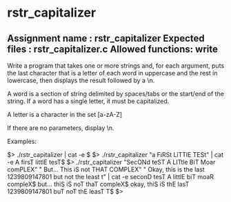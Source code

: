 # rstr_capitalizer
Assignment name  : rstr_capitalizer
Expected files   : rstr_capitalizer.c
Allowed functions: write
--------------------------------------------------------------------------------

Write a program that takes one or more strings and, for each argument, puts
the last character that is a letter of each word in uppercase and the rest
in lowercase, then displays the result followed by a \n.

A word is a section of string delimited by spaces/tabs or the start/end of the
string. If a word has a single letter, it must be capitalized.

A letter is a character in the set [a-zA-Z]

If there are no parameters, display \n.

Examples:

$> ./rstr_capitalizer | cat -e
$
$> ./rstr_capitalizer "a FiRSt LiTTlE TESt" | cat -e
A firsT littlE tesT$
$> ./rstr_capitalizer "SecONd teST A LITtle BiT   Moar comPLEX" "   But... This iS not THAT COMPLEX" "     Okay, this is the last 1239809147801 but not    the least    t" | cat -e
seconD tesT A littlE biT   moaR compleX$
   but... thiS iS noT thaT compleX$
     okay, thiS iS thE lasT 1239809147801 buT noT    thE leasT    T$
$>